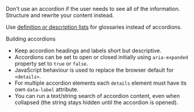Don't use an accordion if the user needs to see all of the information. Structure and rewrite your content instead.

Use [definition or description lists](section-typography.html#guide-typography-6-lists) for glossaries instead of accordions.

Building accordions
- Keep accordion headings and labels short but descriptive.
- Accordions can be set to open or closed initially using `aria-expanded` property set to `true` or `false`.
- JavaScript behaviour is used to replace the browser default for `<details>`.
- For multiple accordion elements each `details` element must have its own `data-label` attribute.
- You can run a text/string search of accordion content, even when collapsed (the string stays hidden until the accordion is opened).
